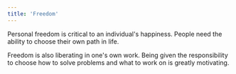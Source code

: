 ```yaml
---
title: 'Freedom'
---
```


Personal freedom is critical to an individual's happiness. People need the ability to choose their own path in life.

Freedom is also liberating in one's own work. Being given the responsibility to choose how to solve problems and what to work on is greatly motivating.
